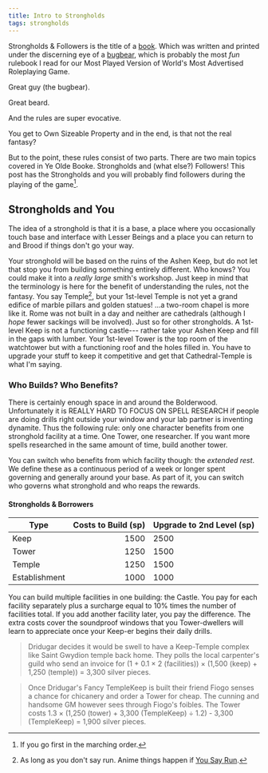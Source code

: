 ```yaml
---
title: Intro to Strongholds
tags: strongholds
---
```


Strongholds & Followers is the title of a [book].
Which was written and printed under the discerning eye of a [bugbear],
which is probably the most _fun_ rulebook I read for our Most Played Version of World's Most Advertised Roleplaying Game.

Great guy (the bugbear).

Great beard.

And the rules are super evocative.

You get to Own Sizeable Property
and in the end, is that not the real fantasy?

But to the point, these rules consist of two parts.
There are two main topics covered in Ye Olde Booke.
Strongholds and (what else?) Followers!
This post has the Strongholds
and you will probably find followers during the playing of the game[^march].

## Strongholds and You

The idea of a stronghold is that it is a base,
a place where you occasionally touch base and interface with Lesser Beings
and a place you can return to and Brood if things don't go your way.

Your stronghold will be based on the ruins of the Ashen Keep,
but do not let that stop you from building something entirely different.
Who knows? You could make it into a _really large_ smith's workshop.
Just keep in mind that the terminology is here for the benefit of understanding the rules, not the fantasy.
You say Temple[^run], but your 1st-level Temple is not yet a grand edifice of marble pillars and golden statues!
...a two-room chapel is more like it.
Rome was not built in a day
and neither are cathedrals (although I _hope_ fewer sackings will be involved).
Just so for other strongholds.
A 1st-level Keep is not a functioning castle---
rather take your Ashen Keep and fill in the gaps with lumber.
Your 1st-level Tower is the top room of the watchtower but with a functioning roof and the holes filled in.
You have to upgrade your stuff to keep it competitive and get that Cathedral-Temple is what I'm saying.

### Who Builds? Who Benefits?

There is certainly enough space in and around the Bolderwood.
Unfortunately it is REALLY HARD TO FOCUS ON SPELL RESEARCH
if people are doing drills right outside your window
and your lab partner is inventing dynamite.
Thus the following rule:
only one character benefits from one stronghold facility at a time.
One Tower, one researcher.
If you want more spells researched in the same amount of time,
build another tower.

You can switch who benefits from which facility though:
the _extended rest_.
We define these as a continuous period of a week or longer spent governing and generally around your base.
As part of it,
you can switch who governs what stronghold and who reaps the rewards.

#### Strongholds & Borrowers

| Type          | Costs to Build (sp) | Upgrade to 2nd Level (sp) |
| ------------- | ------------------: | ------------------------- |
| Keep          |                1500 | 2500                      |
| Tower         |                1250 | 1500                      |
| Temple        |                1250 | 1500                      |
| Establishment |                1000 | 1000                      |

You can build multiple facilities in one building: the Castle.
You pay for each facility separately
plus a surcharge equal to 10% times the number of facilities total.
If you add another facility later, you pay the difference.
The extra costs cover the soundproof windows
that you Tower-dwellers will learn to appreciate once your Keep-er begins their daily drills.

> Dridugar decides it would be swell to have a Keep-Temple complex
> like Saint Gwydion temple back home.
> They polls the local carpenter's guild who send an invoice
> for (1 + 0.1 &times; 2 (facilities)) &times; (1,500 (keep) + 1,250 (temple)) = 3,300 silver pieces.

> Once Dridugar's Fancy TempleKeep is built
> their friend Fiogo senses a chance for chicanery
> and order a Tower for cheap.
> The cunning and handsome GM however sees through Fiogo's foibles.
> The Tower costs 1.3 &times; (1,250 (tower) + 3,300 (TempleKeep) &divide; 1.2) - 3,300 (TempleKeep) = 1,900 silver pieces.

[book]: https://shop.mcdmproductions.com/collections/strongholds-followers-books/products/strongholds-followers-hardcover
[bugbear]: https://www.youtube.com/@mcolville

[^run]:
    As long as you don't say run.
    Anime things happen if [You Say Run](https://www.youtube.com/watch?v=iYZIUtDAFIw).

[^march]: If you go first in the marching order.
